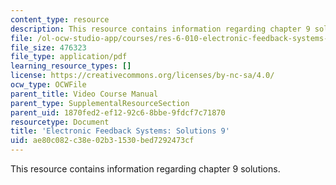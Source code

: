 ```yaml
---
content_type: resource
description: This resource contains information regarding chapter 9 solutions.
file: /ol-ocw-studio-app/courses/res-6-010-electronic-feedback-systems-spring-2013/ae80c082c38e02b31530bed7292473cf_MITRES_6-010S13_sol09.pdf
file_size: 476323
file_type: application/pdf
learning_resource_types: []
license: https://creativecommons.org/licenses/by-nc-sa/4.0/
ocw_type: OCWFile
parent_title: Video Course Manual
parent_type: SupplementalResourceSection
parent_uid: 1870fed2-ef12-92c6-8bbe-9fdcf7c71870
resourcetype: Document
title: 'Electronic Feedback Systems: Solutions 9'
uid: ae80c082-c38e-02b3-1530-bed7292473cf
---
```

This resource contains information regarding chapter 9 solutions.